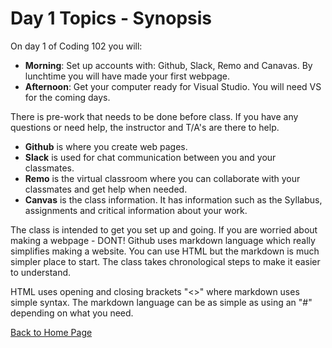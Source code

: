 # Day 1 Topics - Synopsis

On day 1 of Coding 102 you will:

* __Morning__:
Set up accounts with: Github, Slack, Remo and Canavas. By lunchtime you will have made your first webpage.
* __Afternoon__: Get your computer ready for Visual Studio. You will need VS for the coming days.

There is pre-work that needs to be done before class. If you have any questions or need help, the instructor and T/A's are there to help.

* __Github__ is where you create web pages.
* __Slack__ is used for chat communication between you and your classmates.
* __Remo__ is the virtual classroom where you can collaborate with your classmates and get help when needed.
* __Canvas__ is the class information. It has information such as the Syllabus, assignments and critical information about your work.  

The class is intended to get you set up and going. If you are worried about making a webpage - DONT! Github uses markdown language which really simplifies making a website. You can use HTML but the markdown is much simpler place to start. The class takes chronological steps to make it easier to understand.

HTML uses opening and closing brackets "<>" where markdown uses simple syntax. The markdown language can be as simple as using an "#" depending on what you need.

[Back to Home Page](../README.md)

